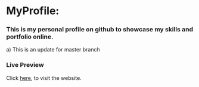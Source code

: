 # MyProfile: 
### This is my personal profile on github to showcase my skills and portfolio online.

a) This is an update for master branch

### Live Preview

Click [here](https://mrnati.github.io/MyProfile/index.html), to visit the website.
